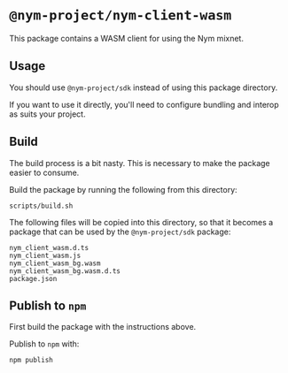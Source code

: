 # `@nym-project/nym-client-wasm`

This package contains a WASM client for using the Nym mixnet.

## Usage

You should use `@nym-project/sdk` instead of using this package directory.

If you want to use it directly, you'll need to configure bundling and interop as suits your project.

## Build

The build process is a bit nasty. This is necessary to make the package easier to consume.

Build the package by running the following from this directory:

```
scripts/build.sh
```

The following files will be copied into this directory, so that it becomes a package that can be used by the `@nym-project/sdk` package:

```
nym_client_wasm.d.ts
nym_client_wasm.js
nym_client_wasm_bg.wasm
nym_client_wasm_bg.wasm.d.ts
package.json
```

## Publish to `npm`

First build the package with the instructions above.

Publish to `npm` with:

```
npm publish
```
